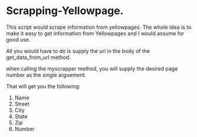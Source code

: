 # Scrapping-Yellowpage.
This script would scrape information from yellowpages.
The whole idea is to make it easy to get information from Yellowpages and I would assume for good use.

All you would have to do is supply the url in the body of the get_data_from_url method.

when calling the myscrapper method, you will supply the desired page number as the single arguement.

That will get you the following:
1. Name
2. Street
3. City
4. State
5. Zip
6. Number

